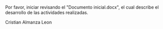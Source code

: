 
Por favor, iniciar revisando el "Documento inicial.docx", el cual describe el desarrollo de las actividades realizadas.

Cristian Almanza Leon
